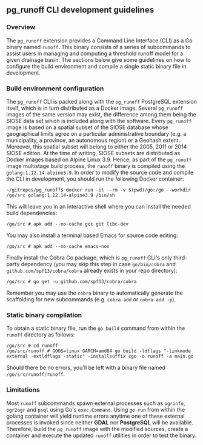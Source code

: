 ## pg_runoff CLI development guidelines

### Overview

The `pg_runoff` extension provides a Command Line Interface (CLI) as a Go binary named `runoff`. This binary consists of a series of subcommands to assist users in managing and computing a threshold runoff model for a given drainage basin. The sections below give some guidelines on how to configure the build environment and compile a single static binary file in development.

### Build environment configuration

The `pg_runoff` CLI is packed along with the `pg_runoff` PostgreSQL extension itself, which is in turn distributed as a Docker image. Several `pg_runoff` images of the same version may exist, the difference among them being the SIOSE data set which is included along with the software. Every `pg_runoff` image is based on a spatial subset of the SIOSE database whose geographical limits agree on a particular administrative boundary (e.g. a municipality, a province, an autonomous region) or a Geohash extent. Moreover, this spatial subset will belong to either the 2005, 2011 or 2014 SIOSE edition. At the time of writing, SIOSE subsets are distributed as Docker images based on Alpine Linux 3.9. Hence, as part of the `pg_runoff` image multistage build process, the `runoff` binary is compiled using the `golang:1.12.14-alpine3.9`.
In order to modify the source code and compile the CLI in development, you should run the following Docker container:

```
~/gitrepos/pg_runoff$ docker run -it --rm -v $(pwd)/go:/go --workdir /go/src golang:1.12.14-alpine3.9 /bin/sh
```

This will leave you in an interactive shell where you can install the needed build dependencies:

```
/go/src # apk add --no-cache gcc git libc-dev
```

You may also install a terminal based Emacs for source code editing:

```
/go/src # apk add --no-cache emacs-nox
```

Finally install the Cobra Go package, which is `pg_runoff` CLI's only third-party dependency (you may skip this step in case `go/bin/cobra` and `github.com/spf13/cobra/cobra` already exists in your repo directory):

```
/go/src # go get -u github.com/spf13/cobra/cobra 
```

Remember you may use the `cobra` binary to automatically generate the scaffolding for new subcommands (e.g. `cobra add` or `cobra add -p`).

### Static binary compilation

To obtain a static binary file, run the `go build` command from within the `runoff` directory as follows:

```
/go/src # cd runoff
/go/src/runoff # GOOS=linux GARCH=amd64 go build -ldflags "-linkmode external -extldflags -static" -installsuffix cgo -o runoff -a main.go 
```
Should there be no errors, you'll be left with a binary file named `/go/src/runoff/runoff`.

### Limitations

Most `runoff` subcommands spawn external processes such as `ogrinfo`, `ogr2ogr` and `psql` using Go's `exec.Command`. Using `go run` from within the golang container will yield runtime errors anytime one of these external processes is invoked since neither **GDAL** nor **PostgreSQL** will be available. Therefore, build the `pg_runoff` image with the modified sources, create a container and execute the updated `runoff` utilities in order to test the binary.
